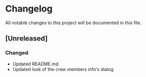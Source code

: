 # Changelog
All notable changes to this project will be documented in this file.

## [Unreleased]

### Changed
- Updated README.md
- Updated look of the crew members info's dialog
